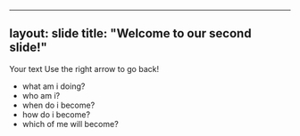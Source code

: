 ------
layout: slide
title: "Welcome to our second slide!"
---
Your text
Use the right arrow to go back!

- what am i doing? 
- who am i? 
- when do i become? 
- how do i become? 
- which of me will become? 
